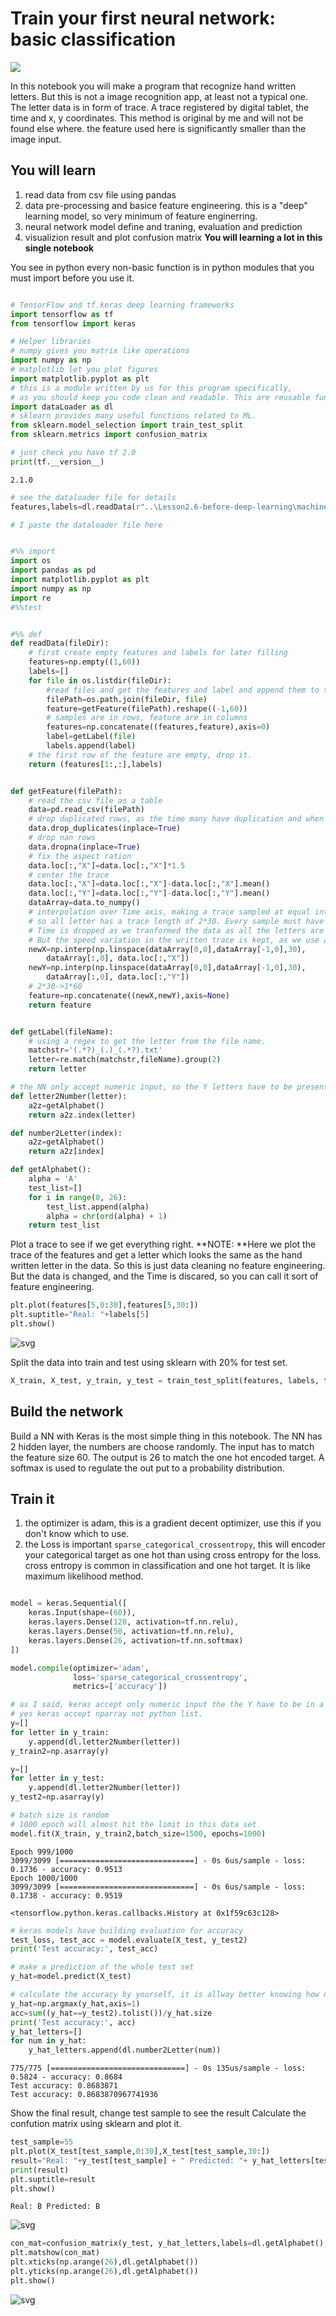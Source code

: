 
 
<!-- keywords:Deep learning;TensorFlow;Keras;Python;Hand Written letters;jupyter notebook -->
<!-- description:In this notebook you will make a program that recognize hand written letters. But this is not a image recognition app, at least not a typical one. The letter data is in form of trace. A trace registered by digital tablet. -->
<!-- coverimage:![cover](2020-04-12-10-51-21.png) -->


 # Train your first neural network: basic classification

![](2020-04-12-10-51-21.png)

 In this notebook you will make a program that recognize hand written letters.
 But this is not a image recognition app, at least not a typical one.
 The letter data is in form of trace. A trace registered by digital tablet, the time and x, y
 coordinates. This method is original by me and will not be found else where.
 the feature used here is significantly smaller than the image input.
 ## You will learn
 1. read data from csv file using pandas
 2. data pre-processing and basice feature engineering. this is a "deep" learning
 model, so very minimum of feature enginerring.
 3. neural network model define and traning, evaluation and prediction
 4. visualizion result and plot confusion matrix
 **You will learning a lot in this single notebook**

 You see in python every non-basic function is in python modules that you must import
 before you use it.


```python

# TensorFlow and tf.keras deep learning frameworks
import tensorflow as tf
from tensorflow import keras

# Helper libraries
# numpy gives you matrix like operations
import numpy as np
# matplotlib let you plot figures
import matplotlib.pyplot as plt
# this is a module written by us for this program specifically,
# as you should keep you code clean and readable. This are reusable functions.
import dataLoader as dl
# sklearn provides many useful functions related to ML.
from sklearn.model_selection import train_test_split
from sklearn.metrics import confusion_matrix

# just check you have tf 2.0
print(tf.__version__)

```

    2.1.0
    


```python
# see the dataloader file for details
features,labels=dl.readData(r"..\Lesson2.6-before-deep-learning\machinelearning_course_files\Data")

```

```python
# I paste the dataloader file here


#%% import
import os
import pandas as pd
import matplotlib.pyplot as plt
import numpy as np
import re
#%%test


#%% def
def readData(fileDir):
    # first create empty features and labels for later filling
    features=np.empty((1,60))
    labels=[]
    for file in os.listdir(fileDir):
        #read files and get the features and label and append them to the output
        filePath=os.path.join(fileDir, file)
        feature=getFeature(filePath).reshape((-1,60))
        # samples are in rows, feature are in columns
        features=np.concatenate((features,feature),axis=0)
        label=getLabel(file)
        labels.append(label)
    # the first row of the feature are empty, drop it.
    return (features[1:,:],labels)


def getFeature(filePath):
    # read the csv file as a table
    data=pd.read_csv(filePath)
    # drop duplicated rows, as the time many have duplication and when doing interpolation this will cause problems
    data.drop_duplicates(inplace=True)
    # drop nan rows
    data.dropna(inplace=True)
    # fix the aspect ration
    data.loc[:,"X"]=data.loc[:,"X"]*1.5
    # center the trace
    data.loc[:,"X"]=data.loc[:,"X"]-data.loc[:,"X"].mean()
    data.loc[:,"Y"]=data.loc[:,"Y"]-data.loc[:,"Y"].mean()
    dataArray=data.to_numpy()
    # interpolation over Time axis, making a trace sampled at equal interval, and scale them to same length. 
    # so all letter has a trace length of 2*30. Every sample must have the same number of features.
    # Time is dropped as we tranformed the data as all the letters are written with same duration. 
    # But the speed variation in the written trace is kept, as we use a interpolation.
    newX=np.interp(np.linspace(dataArray[0,0],dataArray[-1,0],30),
        dataArray[:,0], data.loc[:,"X"])
    newY=np.interp(np.linspace(dataArray[0,0],dataArray[-1,0],30),
        dataArray[:,0], data.loc[:,"Y"])
    # 2*30->1*60
    feature=np.concatenate((newX,newY),axis=None)
    return feature


def getLabel(fileName):
    # using a regex to get the letter from the file name.
    matchstr='(.*?)_(.)_(.*?).txt'
    letter=re.match(matchstr,fileName).group(2)
    return letter

# the NN only accept numeric input, so the Y letters have to be presented in numbers
def letter2Number(letter):
    a2z=getAlphabet()
    return a2z.index(letter)             

def number2Letter(index):
    a2z=getAlphabet()
    return a2z[index]

def getAlphabet():
    alpha = 'A'
    test_list=[]
    for i in range(0, 26): 
        test_list.append(alpha) 
        alpha = chr(ord(alpha) + 1)
    return test_list

```

 Plot a trace to see if we get everything right.
 **NOTE: **Here we plot the trace of the features and get a letter which looks the same as
 the hand written letter in the data. So this is just data cleaning no feature engineering.
 But the data is changed, and the Time is discared, so you can call it sort of feature engineering.


```python
plt.plot(features[5,0:30],features[5,30:])
plt.suptitle="Real: "+labels[5]
plt.show()

```


![svg](nnclassification_notebook_files/nnclassification_notebook_5_0.svg)


 Split the data into train and test using sklearn with 20% for test set.


```python
X_train, X_test, y_train, y_test = train_test_split(features, labels, test_size=0.2, random_state=42)


```

 ## Build the network
 Build a NN with Keras is the most simple thing in this notebook.
 The NN has 2 hidden layer, the numbers are choose randomly.
 The input has to match the feature size 60.
 The output is 26 to match the one hot encoded target. A softmax is used to regulate the
 out put to a probability distribution.
 ## Train it
 1. the optimizer is adam, this is a gradient decent optimizer, use this if you don't know which to use.
 2. the Loss is important `sparse_categorical_crossentropy`, this will encoder your categorical target as one hot than using
 cross entropy for the loss. cross entropy is common in classification and one hot target. It is like maximum likelihood method.


```python

model = keras.Sequential([
    keras.Input(shape=(60)),
    keras.layers.Dense(128, activation=tf.nn.relu),
    keras.layers.Dense(50, activation=tf.nn.relu),
    keras.layers.Dense(26, activation=tf.nn.softmax)
])

model.compile(optimizer='adam',
              loss='sparse_categorical_crossentropy',
              metrics=['accuracy'])
```


```python
# as I said, keras accept only numeric input the the Y have to be in a nparray of numbers.
# yes keras accept nparray not python list.
y=[]
for letter in y_train:
    y.append(dl.letter2Number(letter))
y_train2=np.asarray(y)

y=[]
for letter in y_test:
    y.append(dl.letter2Number(letter))
y_test2=np.asarray(y)

```


```python
# batch size is random
# 1000 epoch will almost hit the limit in this data set
model.fit(X_train, y_train2,batch_size=1500, epochs=1000)

```
    Epoch 999/1000
    3099/3099 [==============================] - 0s 6us/sample - loss: 0.1736 - accuracy: 0.9513
    Epoch 1000/1000
    3099/3099 [==============================] - 0s 6us/sample - loss: 0.1738 - accuracy: 0.9519
    
    <tensorflow.python.keras.callbacks.History at 0x1f59c63c128>
```python
# keras models have building evaluation for accuracy
test_loss, test_acc = model.evaluate(X_test, y_test2)
print('Test accuracy:', test_acc)

# make a prediction of the whole test set
y_hat=model.predict(X_test)

# calculate the accuracy by yourself, it is allway better knowing how numbers are calculated
y_hat=np.argmax(y_hat,axis=1)
acc=sum((y_hat==y_test2).tolist())/y_hat.size
print('Test accuracy:', acc)
y_hat_letters=[]
for num in y_hat:
    y_hat_letters.append(dl.number2Letter(num))

```

    775/775 [==============================] - 0s 135us/sample - loss: 0.5824 - accuracy: 0.8684
    Test accuracy: 0.8683871
    Test accuracy: 0.8683870967741936
    

 Show the final result, change test sample to see the result
 Calculate the confution matrix using sklearn and plot it.


```python
test_sample=55
plt.plot(X_test[test_sample,0:30],X_test[test_sample,30:])
result="Real: "+y_test[test_sample] + " Predicted: "+ y_hat_letters[test_sample]
print(result)
plt.suptitle=result
plt.show()

```

    Real: B Predicted: B
    


![svg](nnclassification_notebook_files/nnclassification_notebook_14_1.svg)



```python
con_mat=confusion_matrix(y_test, y_hat_letters,labels=dl.getAlphabet(),normalize="true")
plt.matshow(con_mat)
plt.xticks(np.arange(26),dl.getAlphabet())
plt.yticks(np.arange(26),dl.getAlphabet())
plt.show()


```


![svg](nnclassification_notebook_files/nnclassification_notebook_15_0.svg)

